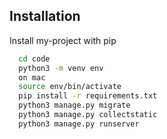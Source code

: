
## Installation

Install my-project with pip

```bash
  cd code
  python3 -m venv env 
  on mac
  source env/bin/activate
  pip install -r requirements.txt
  python3 manage.py migrate
  python3 manage.py collectstatic
  python3 manage.py runserver

```
    